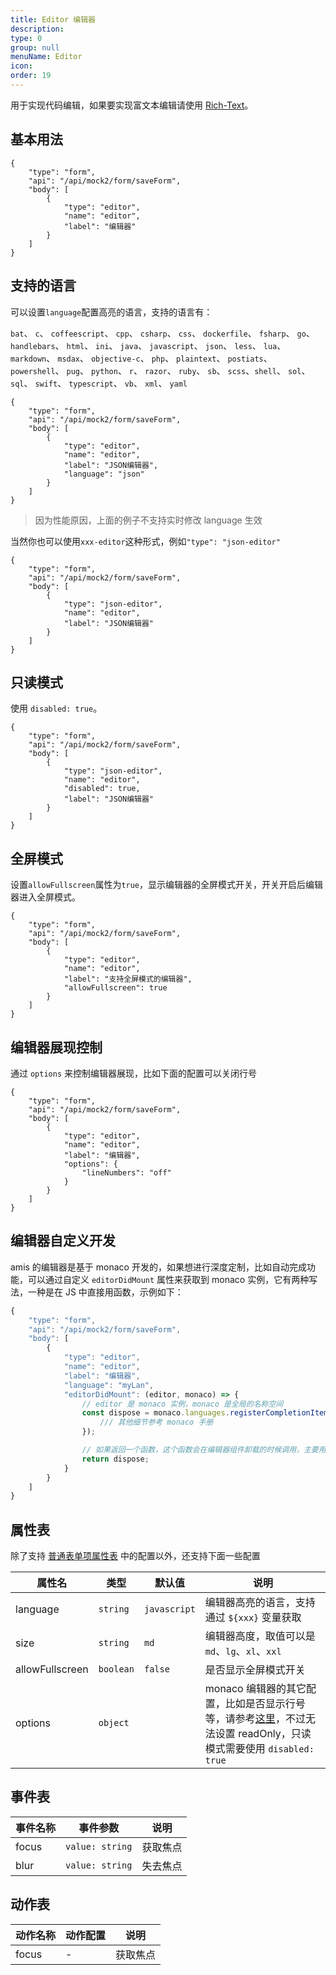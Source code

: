 ```yaml
---
title: Editor 编辑器
description:
type: 0
group: null
menuName: Editor
icon:
order: 19
---
```


用于实现代码编辑，如果要实现富文本编辑请使用 [Rich-Text](./input-rich-text)。

## 基本用法

```schema: scope="body"
{
    "type": "form",
    "api": "/api/mock2/form/saveForm",
    "body": [
        {
            "type": "editor",
            "name": "editor",
            "label": "编辑器"
        }
    ]
}
```

## 支持的语言

可以设置`language`配置高亮的语言，支持的语言有：

`bat`、 `c`、 `coffeescript`、 `cpp`、 `csharp`、 `css`、 `dockerfile`、 `fsharp`、 `go`、 `handlebars`、 `html`、 `ini`、 `java`、 `javascript`、 `json`、 `less`、 `lua`、 `markdown`、 `msdax`、 `objective-c`、 `php`、 `plaintext`、 `postiats`、 `powershell`、 `pug`、 `python`、 `r`、 `razor`、 `ruby`、 `sb`、 `scss`、`shell`、 `sol`、 `sql`、 `swift`、 `typescript`、 `vb`、 `xml`、 `yaml`

```schema: scope="body"
{
    "type": "form",
    "api": "/api/mock2/form/saveForm",
    "body": [
        {
            "type": "editor",
            "name": "editor",
            "label": "JSON编辑器",
            "language": "json"
        }
    ]
}
```

> 因为性能原因，上面的例子不支持实时修改 language 生效

当然你也可以使用`xxx-editor`这种形式，例如`"type": "json-editor"`

```schema: scope="body"
{
    "type": "form",
    "api": "/api/mock2/form/saveForm",
    "body": [
        {
            "type": "json-editor",
            "name": "editor",
            "label": "JSON编辑器"
        }
    ]
}
```

## 只读模式

使用 `disabled: true`。

```schema: scope="body"
{
    "type": "form",
    "api": "/api/mock2/form/saveForm",
    "body": [
        {
            "type": "json-editor",
            "name": "editor",
            "disabled": true,
            "label": "JSON编辑器"
        }
    ]
}
```

## 全屏模式

设置`allowFullscreen`属性为`true`，显示编辑器的全屏模式开关，开关开启后编辑器进入全屏模式。

```schema: scope="body"
{
    "type": "form",
    "api": "/api/mock2/form/saveForm",
    "body": [
        {
            "type": "editor",
            "name": "editor",
            "label": "支持全屏模式的编辑器",
            "allowFullscreen": true
        }
    ]
}
```

## 编辑器展现控制

通过 `options` 来控制编辑器展现，比如下面的配置可以关闭行号

```schema: scope="body"
{
    "type": "form",
    "api": "/api/mock2/form/saveForm",
    "body": [
        {
            "type": "editor",
            "name": "editor",
            "label": "编辑器",
            "options": {
                "lineNumbers": "off"
            }
        }
    ]
}
```

## 编辑器自定义开发

amis 的编辑器是基于 monaco 开发的，如果想进行深度定制，比如自动完成功能，可以通过自定义 `editorDidMount` 属性来获取到 monaco 实例，它有两种写法，一种是在 JS 中直接用函数，示例如下：

```javascript
{
    "type": "form",
    "api": "/api/mock2/form/saveForm",
    "body": [
        {
            "type": "editor",
            "name": "editor",
            "label": "编辑器",
            "language": "myLan",
            "editorDidMount": (editor, monaco) => {
                // editor 是 monaco 实例，monaco 是全局的名称空间
                const dispose = monaco.languages.registerCompletionItemProvider('myLan', {
                    /// 其他细节参考 monaco 手册
                });

                // 如果返回一个函数，这个函数会在编辑器组件卸载的时候调用，主要用于清理资源
                return dispose;
            }
        }
    ]
}
```

## 属性表

除了支持 [普通表单项属性表](./formitem#%E5%B1%9E%E6%80%A7%E8%A1%A8) 中的配置以外，还支持下面一些配置

| 属性名          | 类型      | 默认值       | 说明                                                                                                                                                                                                     |
| --------------- | --------- | ------------ | -------------------------------------------------------------------------------------------------------------------------------------------------------------------------------------------------------- |
| language        | `string`  | `javascript` | 编辑器高亮的语言，支持通过 `${xxx}` 变量获取                                                                                                                                                             |
| size            | `string`  | `md`         | 编辑器高度，取值可以是 `md`、`lg`、`xl`、`xxl`                                                                                                                                                           |
| allowFullscreen | `boolean` | `false`      | 是否显示全屏模式开关                                                                                                                                                                                     |
| options         | `object`  |              | monaco 编辑器的其它配置，比如是否显示行号等，请参考[这里](https://microsoft.github.io/monaco-editor/api/enums/monaco.editor.EditorOption.html)，不过无法设置 readOnly，只读模式需要使用 `disabled: true` |

## 事件表

| 事件名称 | 事件参数        | 说明     |
| -------- | --------------- | -------- |
| focus    | `value: string` | 获取焦点 |
| blur     | `value: string` | 失去焦点 |

## 动作表

| 动作名称 | 动作配置 | 说明     |
| -------- | -------- | -------- |
| focus    | -        | 获取焦点 |

